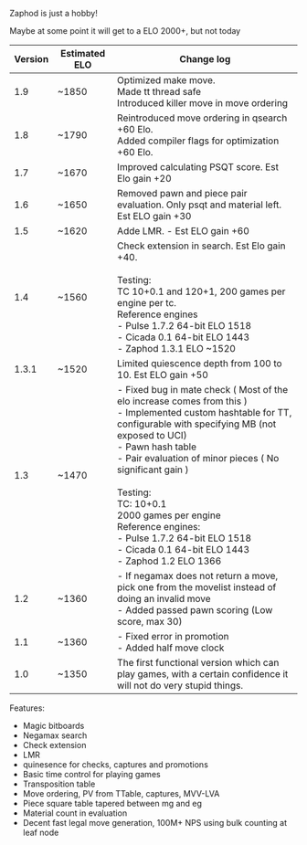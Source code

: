 Zaphod is just a hobby!

Maybe at some point it will get to a ELO 2000+, but not today





| Version	| Estimated ELO		| Change log |
| -------	| -------------		| ---------- |
| 1.9		| ~1850				| Optimized make move. <br> Made tt thread safe <br> Introduced killer move in move ordering |
| 1.8		| ~1790				| Reintroduced move ordering in qsearch +60 Elo. <br> Added compiler flags for optimization +60 Elo.|
| 1.7		| ~1670				| Improved calculating PSQT score. Est Elo gain +20 |
| 1.6		| ~1650				| Removed pawn and piece pair evaluation. Only psqt and material left. Est ELO gain +30|
| 1.5		| ~1620				| Adde LMR. - Est ELO gain +60 |
| 1.4		| ~1560				| Check extension in search. Est Elo gain +40. <br><br> Testing: <br> TC 10+0.1 and 120+1, 200 games per engine per tc. <br> Reference engines <br> - Pulse 1.7.2 64-bit ELO 1518 <br> - Cicada 0.1 64-bit ELO 1443 <br> - Zaphod 1.3.1 ELO ~1520 |
| 1.3.1		| ~1520				| Limited quiescence depth from 100 to 10. Est ELO gain +50 |
| 1.3		| ~1470				| - Fixed bug in mate check ( Most of the elo increase comes from this ) <br>- Implemented custom hashtable for TT, configurable with specifying MB (not exposed to UCI) <br> - Pawn hash table <br> - Pair evaluation of minor pieces ( No significant gain )<br> <br> Testing: <br>TC: 10+0.1 <br> 2000 games per engine <br> Reference engines: <br>- Pulse 1.7.2 64-bit ELO 1518 <br>- Cicada 0.1 64-bit ELO 1443 <br> - Zaphod 1.2 ELO 1366
| 1.2		| ~1360				|  - If negamax does not return a move, pick one from the movelist instead of doing an invalid move <br> - Added passed pawn scoring (Low score, max 30)
| 1.1		| ~1360				|- Fixed error in promotion <br>- Added half move clock
| 1.0		| ~1350				| The first functional version which can play games, with a certain confidence it will not do very stupid things.


Features:
- Magic bitboards
- Negamax search
- Check extension
- LMR
- quinesence for checks, captures and promotions
- Basic time control for playing games
- Transposition table
- Move ordering, PV from TTable, captures, MVV-LVA
- Piece square table tapered between mg and eg
- Material count in evaluation
- Decent fast legal move generation, 100M+ NPS using bulk counting at leaf node

